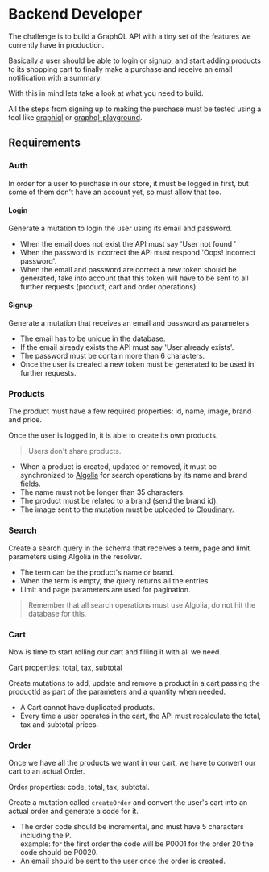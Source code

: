 # Backend Developer

The challenge is to build a GraphQL API with a tiny set of the features we currently have in production.

Basically a user should be able to login or signup, and start adding products to its shopping cart to finally make a purchase and receive an email notification with a summary.

With this in mind lets take a look at what you need to build.

All the steps from signing up to making the purchase must be tested using a tool like [graphiql](https://github.com/graphql/graphiql) or [graphql-playground](https://github.com/prisma/graphql-playground).

## Requirements

### Auth

In order for a user to purchase in our store, it must be logged in first, but some of them don't have an account yet, so must allow that too.

#### Login

Generate a mutation to login the user using its email and password.

- When the email does not exist the API must say 'User not found '
- When the password is incorrect the API must respond 'Oops! incorrect password'.
- When the email and password are correct a new token should be generated, take into account that this token will have to be sent to all further requests (product, cart and order operations).

#### Signup

Generate a mutation that receives an email and password as parameters.

- The email has to be unique in the database.
- If the email already exists the API must say 'User already exists'.
- The password must be contain more than 6 characters.
- Once the user is created a new token must be generated to be used in further requests.

### Products

The product must have a few required properties: id, name, image, brand and price.

Once the user is logged in, it is able to create its own products.

> Users don't share products.

- When a product is created, updated or removed, it must be synchronized to [Algolia](https://algolia.com) for search operations by its name and brand fields.
- The name must not be longer than 35 characters.
- The product must be related to a brand (send the brand id).
- The image sent to the mutation must be uploaded to [Cloudinary](https://cloudinary.com).

### Search

Create a search query in the schema that receives a term, page and limit parameters using Algolia in the resolver.

- The term can be the product's name or brand.
- When the term is empty, the query returns all the entries.
- Limit and page parameters are used for pagination.

> Remember that all search operations must use Algolia, do not hit the database for this.

### Cart

Now is time to start rolling our cart and filling it with all we need.

Cart properties: total, tax, subtotal

Create mutations to add, update and remove a product in a cart passing the productId as part of the parameters and a quantity when needed.

- A Cart cannot have duplicated products.
- Every time a user operates in the cart, the API must recalculate the total, tax and subtotal prices.

### Order

Once we have all the products we want in our cart, we have to convert our cart to an actual Order.

Order properties: code, total, tax, subtotal.

Create a mutation called `createOrder` and convert the user's cart into an actual order and generate a code for it.

- The order code should be incremental, and must have 5 characters including the P.  
example: for the first order the code will be P0001 for the order 20 the code should be P0020.
- An email should be sent to the user once the order is created.
